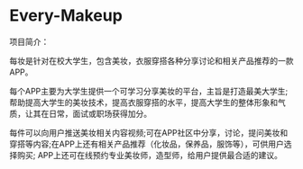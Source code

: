 # Every-Makeup
项目简介：

每妆是针对在校大学生，包含美妆，衣服穿搭各种分享讨论和相关产品推荐的一款APP。

每个APP主要为大学生提供一个可学习分享美妆的平台，主旨是打造最美大学生;帮助提高大学生的美妆技术，提高衣服穿搭的水平，提高大学生的整体形象和气质，让其在日常，面试或职场获得加分。

每件可以向用户推送美妆相关内容视频;可在APP社区中分享，讨论，提问美妆和穿搭等内容;在APP上还有相关产品推荐（化妆品，保养品，服饰等），可供用户选择购买; APP上还可在线预约专业美妆师，造型师，给用户提供最合适的建议。

